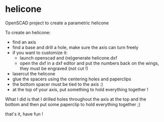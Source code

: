 # helicone
OpenSCAD project to create a parametric helicone

To create an helicone:
- find an axis
- find a base and drill a hole, make sure the axis can turn freely
- if you want to customize it: 
    - launch openscad and (re)generate helicone.dxf
    - open the dxf in a dxf editor and put the numbers back on the wings, they must be engraved (not cut !)
- lasercut the helicone
- glue the spacers using the centering holes and paperclips
- the bottom spacer must be tied to the axis :)
- at the top of your axis, put something to hold everything together !
 
 What I did is that I drilled holes throughout the axis at the top and the bottom and then put some paperclip to hold everything together ;)

 that's it, have fun !
